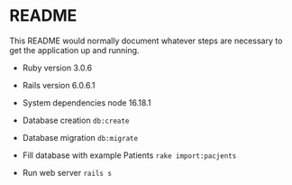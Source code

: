 # README

This README would normally document whatever steps are necessary to get the
application up and running.


* Ruby version
  3.0.6
* Rails version
  6.0.6.1
* System dependencies
  node 16.18.1
  
* Database creation
  ``db:create``
* Database migration
  ``db:migrate``
* Fill database with example Patients 
``rake import:pacjents``
* Run web server
  ``rails s``